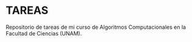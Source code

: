 # TAREAS
 Repositorio de tareas de mi curso de Algoritmos Computacionales en la Facultad de Ciencias (UNAM).
